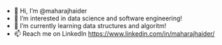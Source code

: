 - 👋 Hi, I’m @maharajhaider
- 👀 I’m interested in data science and software engineering!
- 🌱 I’m currently learning data structures and algoritm!
- 📫 Reach me on LinkedIn https://www.linkedin.com/in/maharajhaider/

<!---
maharajhaider/maharajhaider is a ✨ special ✨ repository because its `README.md` (this file) appears on your GitHub profile.
You can click the Preview link to take a look at your changes.
--->

